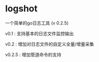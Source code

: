 # logshot
一个简单的go日志工具 (v 0.2.5)


v0.1 : 支持基本的日志文件监控输出

v0.2 : 增加对日志文件的自定义全量/增量采集

v0.2.5 : 增加管道命令的支持
